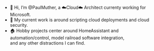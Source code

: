 - 👋 Hi, I’m @PaulMuther, a ☁️Cloud☁️ Architect currenty working for Microsoft.  
- 👷 My current work is around scripting cloud deployments and cloud security.  
- 🏠 Hobby projects center around HomeAssistant and automation/control, model railroad software integration,  
     and any other distractions I can find.


